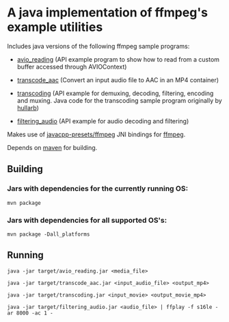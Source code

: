# A java implementation of ffmpeg's example utilities

Includes java versions of the following ffmpeg sample programs:

- [avio_reading](https://github.com/FFmpeg/FFmpeg/blob/n3.4.2/doc/examples/avio_reading.c) (API example program to show how to read from a custom buffer accessed through AVIOContext)

- [transcode_aac](https://github.com/FFmpeg/FFmpeg/blob/n3.4.2/doc/examples/transcode_acc.c) (Convert an input audio file to AAC in an MP4 container)

- [transcoding](https://github.com/FFmpeg/FFmpeg/blob/n3.4.1/doc/examples/transcoding.c) (API example for demuxing, decoding, filtering, encoding and muxing. Java code for the transcoding sample program originally by [hullarb](https://github.com/hullarb/javacpp-ffmpeg-example))

- [filtering_audio](https://github.com/FFmpeg/FFmpeg/blob/n3.4.2/doc/examples/filtering_audio.c) (API example for audio decoding and filtering)


Makes use of [javacpp-presets/ffmpeg](https://github.com/bytedeco/javacpp-presets/tree/master/ffmpeg) JNI bindings for [ffmpeg](https://www.ffmpeg.org/).

Depends on [maven](https://maven.apache.org) for building.

## Building 

### Jars with dependencies for the currently running OS:

`mvn package`

### Jars with dependencies for all supported OS's:

`mvn package -Dall_platforms`

## Running

`java -jar target/avio_reading.jar <media_file>`


`java -jar target/transcode_aac.jar <input_audio_file> <output_mp4>`

`java -jar target/transcoding.jar <input_movie> <output_movie_mp4>`

`java -jar target/filtering_audio.jar <audio_file> | ffplay -f s16le -ar 8000 -ac 1 -`
